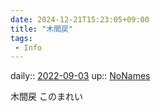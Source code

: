 ```yaml
---
date: 2024-12-21T15:23:05+09:00
title: "木間戻"
tags:
 - Info
---
```


daily:: [2022-09-03](Daily_Note/2022-09-03.md)
up:: [NoNames](../Bar/Novel/Chaos/NoNames.md)

木間戻
このまれい